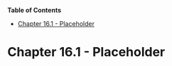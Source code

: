 <!-- START doctoc generated TOC please keep comment here to allow auto update -->
<!-- DON'T EDIT THIS SECTION, INSTEAD RE-RUN doctoc TO UPDATE -->
**Table of Contents**

- [Chapter 16.1 - Placeholder](#chapter-161---placeholder)

<!-- END doctoc generated TOC please keep comment here to allow auto update -->

# Chapter 16.1 - Placeholder
